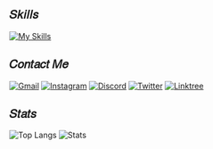 ## 𝑆𝑘𝑖𝑙𝑙𝑠

[![My Skills](https://skillicons.dev/icons?i=html,css,js,ts,bootstrap,wordpress,tailwind,sass,astro,react,jest,regex,mysql,sequelize,vite,git,nodejs,npm,bun,express,ae,au,pr,ps,ai,ubuntu,svg,md&theme=light&perline=10)](https://skillicons.dev)

## 𝐶𝑜𝑛𝑡𝑎𝑐𝑡 𝑀𝑒

[![Gmail](https://img.shields.io/badge/Gmail-D14836?style=for-the-badge&logo=gmail&logoColor=white)](mailto:daricorreamedina@gmail.com)
[![Instagram](https://img.shields.io/badge/LinkedIn-0077B5?style=for-the-badge&logo=linkedin&logoColor=white)](https://www.linkedin.com/in/daridjcm/)
[![Discord](https://img.shields.io/badge/Discord-7289DA?style=for-the-badge&logo=discord&logoColor=white)](https://discord.gg/XZSuGbVyp7)
[![Twitter](https://img.shields.io/badge/Twitter-1DA1F2?style=for-the-badge&logo=twitter&logoColor=white)](https://twitter.com/Daridjcm)
[![Linktree](https://img.shields.io/badge/linktree-39E09B?style=for-the-badge&logo=linktree&logoColor=white)](https://linktr.ee/daridjcm?utm_source=linktree_profile_share&ltsid=4204b036-2d22-4083-85ea-4cf36360354b)

## 𝑆𝑡𝑎𝑡𝑠
![Top Langs](https://github-readme-stats.vercel.app/api/top-langs/?username=daridjcm&layout=compact&langs_count=100)
![Stats](https://github-readme-stats.vercel.app/api?username=daridjcm&show_icons=true&bg_color=#fff)
